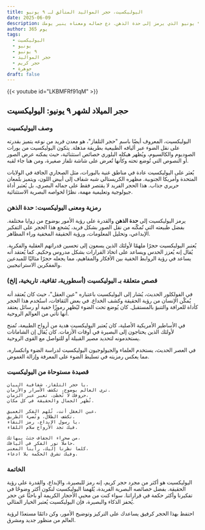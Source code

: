 ```yaml
---
title: اليوليكسيت، حجر المواليد المتألق لـ ٩ يونيو
date: 2025-06-09
description: اشعر بأهمية اليوليكسيت، حجر المواليد لـ ٩ يونيو الذي يرمز إلى حدة الذهن. دع جماله ومعناه ينير يومك.
author: 365 يوم
tags:
  - اليوليكسيت
  - يونيو
  - ٩ يونيو
  - حجر المواليد
  - حجر كريم
  - جوهرة
draft: false
---
```


{{< youtube id="LKBMFRf91qM" >}}

## حجر الميلاد لشهر ٩ يونيو: اليوليكسيت

### وصف اليوليكسيت

اليوليكسيت، المعروف أيضًا باسم "حجر التلفاز"، هو معدن فريد من نوعه يتميز بقدرته على نقل الضوء عبر أليافه الطبيعية بطريقة مذهلة. يتكون اليوليكسيت من بورات الصوديوم والكالسيوم، ويُظهر هيكله البلوري خصائص استثنائية، حيث يمكنه عرض الصور أو النصوص التي تُوضع تحته وكأنها تُعرض على شاشة تلفاز صغيرة، ومن هنا جاء لقبه.

يُعثر على اليوليكسيت عادة في مناطق غنية بالبورات، مثل الصحاري الجافة في الولايات المتحدة وأمريكا الجنوبية. مظهره الكريستالي شبه شفاف إلى أبيض اللون، ويتميز بلمعان حريري جذاب. هذا الحجر الفريد لا يقتصر فقط على جماله البصري، بل يُعتبر أداة جيولوجية وتعليمية مهمة، نظرًا لخواصه البصرية الاستثنائية.

### رمزية ومعنى اليوليكسيت: حدة الذهن

يرمز اليوليكسيت إلى **حدة الذهن** والقدرة على رؤية الأمور بوضوح من زوايا مختلفة. بفضل طبيعته التي تُمكّنه من نقل الصور بشكل فريد، يُشجع هذا الحجر على التفكير الإبداعي، وتحليل المعلومات، ورؤية الحقيقة المخفية وراء المظاهر.

يُعتبر اليوليكسيت حجرًا ملهمًا لأولئك الذين يسعون إلى تحسين قدراتهم العقلية والفكرية. يُقال إنه يُعزز الحدس ويساعد على اتخاذ القرارات بشكل مدروس وحكيم. كما يُعتقد أنه يساعد في رؤية الروابط الخفية بين الأفكار والمفاهيم، مما يجعله حجرًا مثاليًا للمبدعين والمفكرين الاستراتيجيين.

### قصص متعلقة بـ اليوليكسيت (أسطورية، ثقافية، تاريخية، إلخ)

في الفولكلور الحديث، يُشار إلى اليوليكسيت باعتباره "عين العقل"، حيث كان يُعتقد أنه يُمكّن الإنسان من رؤية الحقيقة وكشف الخداع. في بعض الثقافات، استُخدم هذا الحجر كأداة للعرافة والتنبؤ بالمستقبل. كان يُوضع تحت الضوء ليُظهر رموزًا خفية أو رسائل يعتقد أنها تأتي من العوالم الروحية.

في الأساطير الأمريكية الأصلية، كان يُعتبر اليوليكسيت هدية من أرواح الطبيعة، تُمنح لأولئك الذين يحتاجون إلى البصيرة في أوقات الأزمات. كان يُقال إن الشامانات يستخدمونه لتحديد مصير القبيلة أو للتواصل مع القوى الروحية.

في العصر الحديث، يستخدم العلماء والجيولوجيون اليوليكسيت لدراسة الضوء وانكساره، مما يعكس رمزيته في تسليط الضوء على المعرفة وإزالة الغموض.

### قصيدة مستوحاة من اليوليكسيت

```
يا حجر التلفاز، شفافية البيان،  
ترى العالم بوضوح، تكشف الأسرار والأزمان.  
حروفك لا تُخطئ، تعبر عبر الزمان،  
تُظهر الجمال والحقيقة في كل مكان.

عين العقل أنت، تُلهم الفكر العميق،  
تكشف الظلال، وتُضيء الطريق.  
يا رسول الإبداع، رمز النقاء،  
فيك تجد الأرواح سلام اللقاء.

من صحراء الجفاف جئتَ ببهائك،  
حاملًا نور الفكر في أليافك.  
كلما نظرنا إليك، رأينا المعنى،  
وفيك تشرق الحكمة بلا ادعاء.
```

### الخاتمة

اليوليكسيت هو أكثر من مجرد حجر كريم، إنه رمز للبصيرة، والإبداع، والقدرة على رؤية الحقيقة. بفضل خصائصه البصرية الفريدة، يُلهمنا اليوليكسيت لنكون أكثر وضوحًا في تفكيرنا وأكثر حكمة في قراراتنا. سواء كنت من محبي الأحجار الكريمة أو باحثًا عن حجر يُحفز الذكاء والبصيرة، فإن اليوليكسيت يُعتبر الخيار المثالي.

احتفظ بهذا الحجر كرفيق يساعدك على التركيز وتوضيح الأمور، وكن دائمًا مستعدًا لرؤية العالم من منظور جديد ومشرق.